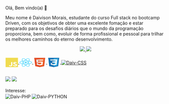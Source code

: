 Olá, Bem vindo(a) 👋

Meu nome é Daivison Morais, estudante do curso Full stack no bootcamp Driven, com os objetivos de obter uma excelente fomação e estar preparado para os desafios diários que o mundo da programação proporciona, bem como, evoluir de forma profissional e pessoal para trilhar os melhores caminhos do eterno desenvolvimento.

<div align="center">
  <a href="https://github.com/Daivison-Morais">
  <img height="180em" src="https://github-readme-stats-sigma-five.vercel.app/api?username=Daivison-Morais&show_icons=true&theme=dracula&include_all_commits=true&count_private=true"/>
  <img height="180em" src="https://github-readme-stats-sigma-five.vercel.app/api/top-langs/?username=Daivison-Morais&layout=compact&langs_count=7&theme=dracula"/>
</div>
  
<div style="display: inline_block"><br>
  <img align="center" alt="Daiv-Js" height="30" width="40" src="https://raw.githubusercontent.com/devicons/devicon/master/icons/javascript/javascript-plain.svg">
  <img align="center" alt="Daiv-React" height="30" width="40" src="https://raw.githubusercontent.com/devicons/devicon/master/icons/react/react-original.svg">
  <img align="center" alt="Daiv-HTML" height="30" width="40" src="https://raw.githubusercontent.com/devicons/devicon/master/icons/html5/html5-original.svg">
  <img align="center" alt="Daiv-CSS" height="30" width="40" src="https://raw.githubusercontent.com/devicons/devicon/master/icons/css3/css3-original.svg">
  <img align="center" alt="Daiv-CSS" height="45" width="55" src="https://cdn.jsdelivr.net/gh/devicons/devicon/icons/gimp/gimp-original.svg">
</div>
  
  ##
  
<div> 
  <a href = "mailto:daivison13pinheiro@gmail.com"><img src="https://img.shields.io/badge/Gmail-D14836?style=for-the-badge&logo=gmail&logoColor=white" target="_blank"></a>
  <a href="[linkedin.com/in/daivison-morais-197b9a203/](https://www.linkedin.com/in/daivison-morais-197b9a203/)" target="_blank"><img src="https://img.shields.io/badge/-LinkedIn-%230077B5?style=for-the-badge&logo=linkedin&logoColor=white" target="_blank"></a> 
</div>
 <br>
<div>
    <div>Interesse:</div>
    <img align="center" alt="Daiv-PHP" height="45" width="55" src="https://cdn.jsdelivr.net/gh/devicons/devicon/icons/php/php-original.svg">
    <img align="center" alt="Daiv-PYTHON" height="45" width="55" src="https://cdn.jsdelivr.net/gh/devicons/devicon/icons/python/python-original.svg">
</div>
       
